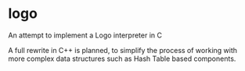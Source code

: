 # logo
An attempt to implement a Logo interpreter in C

A full rewrite in C++ is planned, to simplify the process of working with more complex data structures such as Hash Table based components.
